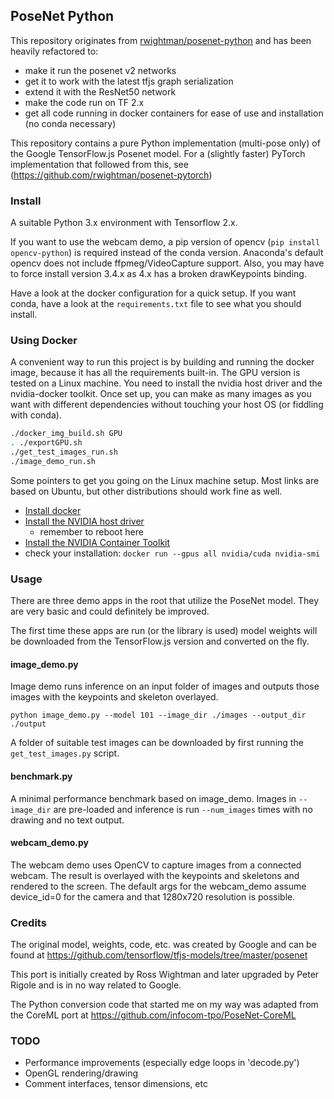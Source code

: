 ## PoseNet Python

This repository originates from [rwightman/posenet-python](https://github.com/rwightman/posenet-python) and has been 
heavily refactored to: 
 * make it run the posenet v2 networks 
 * get it to work with the latest tfjs graph serialization 
 * extend it with the ResNet50 network
 * make the code run on TF 2.x
 * get all code running in docker containers for ease of use and installation (no conda necessary)

This repository contains a pure Python implementation (multi-pose only) of the Google TensorFlow.js Posenet model. 
For a (slightly faster) PyTorch implementation that followed from this, 
see (https://github.com/rwightman/posenet-pytorch)
  

### Install

A suitable Python 3.x environment with Tensorflow 2.x.

If you want to use the webcam demo, a pip version of opencv (`pip install opencv-python`) is required instead of 
the conda version. Anaconda's default opencv does not include ffpmeg/VideoCapture support. Also, you may have to 
force install version 3.4.x as 4.x has a broken drawKeypoints binding.

Have a look at the docker configuration for a quick setup. If you want conda, have a look at the `requirements.txt` 
file to see what you should install.

### Using Docker 

A convenient way to run this project is by building and running the docker image, because it has all the requirements 
built-in. 
The GPU version is tested on a Linux machine. You need to install the nvidia host driver and the nvidia-docker toolkit. 
Once set up, you can make as many images as you want with different dependencies without touching your host OS 
(or fiddling with conda).  

```bash
./docker_img_build.sh GPU 
. ./exportGPU.sh
./get_test_images_run.sh
./image_demo_run.sh
``` 

Some pointers to get you going on the Linux machine setup. Most links are based on Ubuntu, but other distributions 
should work fine as well. 
* [Install docker](https://docs.docker.com/install/linux/docker-ce/ubuntu/ )
* [Install the NVIDIA host driver](https://docs.nvidia.com/cuda/cuda-installation-guide-linux/index.html#ubuntu-installation)
  * remember to reboot here
* [Install the NVIDIA Container Toolkit](https://github.com/NVIDIA/nvidia-docker)
* check your installation: `docker run --gpus all nvidia/cuda nvidia-smi`


### Usage

There are three demo apps in the root that utilize the PoseNet model. They are very basic and could definitely be 
improved.

The first time these apps are run (or the library is used) model weights will be downloaded from the TensorFlow.js 
version and converted on the fly.

#### image_demo.py 

Image demo runs inference on an input folder of images and outputs those images with the keypoints and skeleton 
overlayed.

`python image_demo.py --model 101 --image_dir ./images --output_dir ./output`

A folder of suitable test images can be downloaded by first running the `get_test_images.py` script.

#### benchmark.py

A minimal performance benchmark based on image_demo. Images in `--image_dir` are pre-loaded and inference is 
run `--num_images` times with no drawing and no text output.

#### webcam_demo.py

The webcam demo uses OpenCV to capture images from a connected webcam. The result is overlayed with the keypoints and 
skeletons and rendered to the screen. The default args for the webcam_demo assume device_id=0 for the camera and 
that 1280x720 resolution is possible.

### Credits

The original model, weights, code, etc. was created by Google and can be found at 
https://github.com/tensorflow/tfjs-models/tree/master/posenet

This port is initially created by Ross Wightman and later upgraded by Peter Rigole and is in no way related to Google.

The Python conversion code that started me on my way was adapted from the CoreML port at 
https://github.com/infocom-tpo/PoseNet-CoreML

### TODO 
* Performance improvements (especially edge loops in 'decode.py')
* OpenGL rendering/drawing
* Comment interfaces, tensor dimensions, etc
